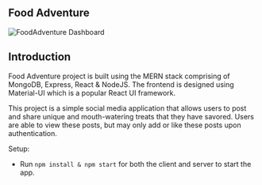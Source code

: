 ## Food Adventure

![FoodAdventure Dashboard](https://user-images.githubusercontent.com/89409516/146171459-e912c241-7fbe-4282-acc9-e65fc19b8ffa.png)

## Introduction 

Food Adventure project is built using the MERN stack comprising of MongoDB, Express, React & NodeJS.
The frontend is designed using Material-UI which is a popular React UI framework.

This project is a simple social media application that allows users to post and share unique and mouth-watering treats that they have savored.
Users are able to view these posts, but may only add or like these posts upon authentication.

Setup:

- Run `npm install & npm start` for both the client and server to start the app.

